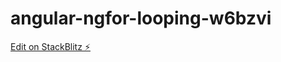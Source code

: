 # angular-ngfor-looping-w6bzvi

[Edit on StackBlitz ⚡️](https://stackblitz.com/edit/angular-ngfor-looping-w6bzvi)